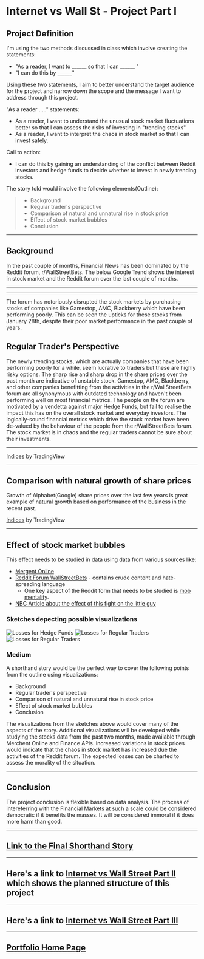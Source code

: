 # Internet vs Wall St - Project Part I

## Project Definition

I'm using the two methods discussed in class which involve creating the statements: 

* "As a reader, I want to ______ so that I can ______ " 
* "I can do this by ______" 

Using these two statements, I aim to better understand the target audience for the project and narrow down the scope and the message I want to address through this project. 

"As a reader ....." statements:
* As a reader, I want to understand the unusual stock market fluctuations better so that I can assess the risks of investing in "trending stocks"
* As a reader, I want to interpret the chaos in stock market so that I can invest safely.

Call to action: 
* I can do this by gaining an understanding of the conflict between Reddit investors and hedge funds to decide whether to invest in newly trending stocks. 

The story told would involve the following elements(Outline): 
> * Background
> * Regular trader's perspective
> * Comparison of natural and unnatural rise in stock price
> * Effect of stock market bubbles
> * Conclusion

_______

## Background
In the past couple of months, Financial News has been dominated by the Reddit forum, r/WallStreetBets. The below Google Trend shows the interest in stock market and the Reddit forum over the last couple of months. 

_______

<script type="text/javascript" src="https://ssl.gstatic.com/trends_nrtr/2431_RC04/embed_loader.js"></script> <script type="text/javascript"> trends.embed.renderExploreWidget("TIMESERIES", {"comparisonItem":[{"keyword":"Stock market","geo":"US","time":"2021-01-01 2021-02-28"},{"keyword":"/g/11j8_7q6wl","geo":"US","time":"2021-01-01 2021-02-28"}],"category":0,"property":""}, {"exploreQuery":"date=2021-01-01%202021-02-28&geo=US&q=Stock%20market,%2Fg%2F11j8_7q6wl","guestPath":"https://trends.google.com:443/trends/embed/"}); </script> 

_____

The forum has notoriously disrupted the stock markets by purchasing stocks of companies like Gamestop, AMC, Blackberry which have been performing poorly. This can be seen the upticks for these stocks from January 28th, despite their poor market performance in the past couple of years. 


## Regular Trader's Perspective
The newly trending stocks, which are actually companies that have been performing poorly for a while, seem lucrative to traders but these are highly risky options. The sharp rise and sharp drop in the share prices over the past month are indicative of unstable stock. 
Gamestop, AMC, Blackberry, and other companies benefitting from the activities in the r/WallStreetBets forum are all synonymous with outdated technology and haven't been performing well on most financial metrics. The people on the forum are motivated by a vendetta against major Hedge Funds, but fail to realise the impact this has on the overall stock market and everyday investors. The logically-sound financial metrics which drive the stock market have been de-valued by the behaviour of the people from the r/WallStreetBets forum. The stock market is in chaos and the regular traders cannot be sure about their investments. 

_____

<!-- TradingView Widget BEGIN -->
<div class="tradingview-widget-container">
  <div class="tradingview-widget-container__widget"></div>
  <div class="tradingview-widget-copyright"><a href="https://www.tradingview.com/markets/indices/" rel="noopener" target="_blank"><span class="blue-text">Indices</span></a> by TradingView</div>
  <script type="text/javascript" src="https://s3.tradingview.com/external-embedding/embed-widget-market-overview.js" async>
  {
  "colorTheme": "dark",
  "dateRange": "3M",
  "showChart": true,
  "locale": "en",
  "width": "100%",
  "height": "100%",
  "largeChartUrl": "",
  "isTransparent": false,
  "showSymbolLogo": true,
  "plotLineColorGrowing": "rgba(25, 118, 210, 1)",
  "plotLineColorFalling": "rgba(25, 118, 210, 1)",
  "gridLineColor": "rgba(42, 46, 57, 1)",
  "scaleFontColor": "rgba(120, 123, 134, 1)",
  "belowLineFillColorGrowing": "rgba(33, 150, 243, 0.12)",
  "belowLineFillColorFalling": "rgba(33, 150, 243, 0.12)",
  "symbolActiveColor": "rgba(33, 150, 243, 0.12)",
  "tabs": [
    {
      "title": "Indices",
      "symbols": [
        {
          "s": "GME"
        },
        {
          "s": "NYSE:BB"
        },
        {
          "s": "NYSE:AMC"
        }
      ],
      "originalTitle": "Indices"
    }
  ]
}
  </script>
</div>
<!-- TradingView Widget END -->

_____

## Comparison with natural growth of share prices

Growth of Alphabet(Google) share prices over the last few years is great example of natural growth based on performance of the business in the recent past. 

<!-- TradingView Widget BEGIN -->
<div class="tradingview-widget-container">
  <div class="tradingview-widget-container__widget"></div>
  <div class="tradingview-widget-copyright"><a href="https://www.tradingview.com/markets/indices/" rel="noopener" target="_blank"><span class="blue-text">Indices</span></a> by TradingView</div>
  <script type="text/javascript" src="https://s3.tradingview.com/external-embedding/embed-widget-market-overview.js" async>
  {
  "colorTheme": "dark",
  "dateRange": "ALL",
  "showChart": true,
  "locale": "en",
  "width": "100%",
  "height": "100%",
  "largeChartUrl": "",
  "isTransparent": false,
  "showSymbolLogo": true,
  "plotLineColorGrowing": "rgba(25, 118, 210, 1)",
  "plotLineColorFalling": "rgba(25, 118, 210, 1)",
  "gridLineColor": "rgba(42, 46, 57, 1)",
  "scaleFontColor": "rgba(120, 123, 134, 1)",
  "belowLineFillColorGrowing": "rgba(33, 150, 243, 0.12)",
  "belowLineFillColorFalling": "rgba(33, 150, 243, 0.12)",
  "symbolActiveColor": "rgba(33, 150, 243, 0.12)",
  "tabs": [
    {
      "title": "Indices",
      "symbols": [
        {
          "s": "NASDAQ:GOOGL"
        }
      ],
      "originalTitle": "Indices"
    }
  ]
}
  </script>
</div>
<!-- TradingView Widget END -->

_______

## Effect of stock market bubbles

This effect needs to be studied in data using data from various sources like: 

* [Mergent Online](https://cmu.idm.oclc.org/login?url=http://www.mergentonline.com/login.php)
* [Reddit Forum WallStreetBets](https://www.reddit.com/r/wallstreetbets/) - contains crude content and hate-spreading language
  * One key aspect of the Reddit form that needs to be studied is [mob mentality](https://www.nbcnews.com/think/opinion/gamestop-trades-meme-investing-make-stocks-ponzi-scheme-hurts-little-ncna1257680). 
* [NBC Article about the effect of this fight on the little guy](https://www.nbcnews.com/think/opinion/gamestop-trades-meme-investing-make-stocks-ponzi-scheme-hurts-little-ncna1257680) 

### Sketches depecting possible visualizations 

<img src="/portfolio-viz/images/Final Project Sketch_4.jpg" alt="Losses for Hedge Funds">

<img src="/portfolio-viz/images/Final Project Sketch_3.jpg" alt="Losses for Regular Traders">

<img src="/portfolio-viz/images/Final Project Sketch_2.jpg" alt="Losses for Regular Traders">


### Medium

A shorthand story would be the perfect way to cover the following points from the outline using visualizations: 
* Background
* Regular trader's perspective
* Comparison of natural and unnatural rise in stock price
* Effect of stock market bubbles
* Conclusion

The visualizations from the sketches above would cover many of the aspects of the story. Additional visualizations will be developed while studying the stocks data from the past two months, made available through Merchent Online and Finance APIs. Increased variations in stock prices would indicate that the chaos in stock market has increased due the activities of the Reddit forum. The expected losses can be charted to assess the morality of the situation. 

_______

## Conclusion

The project conclusion is flexible based on data analysis. The process of intereferring with the Financial Markets at such a scale could be considered democratic if it benefits the masses. It will be considered immoral if it does more harm than good. 


________

## [Link to the Final Shorthand Story](https://carnegiemellon.shorthandstories.com/internet-vs-wall-street/index.html)

________

## Here's a link to [Internet vs Wall Street Part II](/portfolio-viz/storyboard.html) which shows the planned structure of this project

________

## Here's a link to [Internet vs Wall Street Part III](/portfolio-viz/inVwallst.html)

________

## [Portfolio Home Page](/portfolio-viz/)
